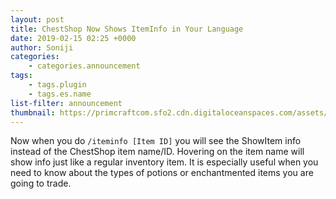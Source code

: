 ```yaml
---
layout: post
title: ChestShop Now Shows ItemInfo in Your Language
date: 2019-02-15 02:25 +0000
author: Soniji
categories: 
    - categories.announcement
tags: 
    - tags.plugin
    - tags.es.name
list-filter: announcement
thumbnail: https://primcraftcom.sfo2.cdn.digitaloceanspaces.com/assets/posts/2019-02-15-chestshop-now-shows-iteminfo-in-your-language/1-en_US.jpg
---
```

Now when you do `/iteminfo [Item ID]` you will see the ShowItem info instead of the ChestShop item name/ID. Hovering on the item name will show info just like a regular inventory item. It is especially useful when you need to know about the types of potions or enchantmented items you are going to trade.